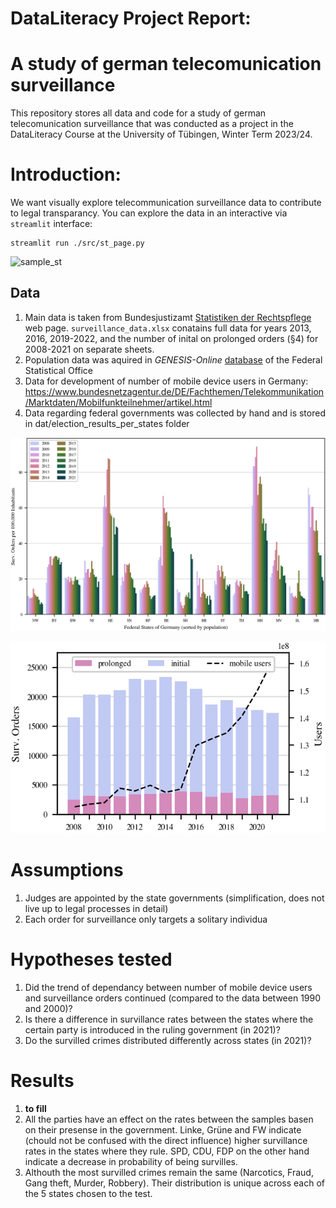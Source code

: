 # DataLiteracy Project Report: 
# A study of german telecomunication surveillance
This repository stores all data and code for a study of german telecomunication surveillance that was conducted as a project in the DataLiteracy Course at the University of Tübingen, Winter Term 2023/24.

# Introduction: 
We want visually explore telecommunication surveillance data to contribute to legal transparancy. You can explore the data in an interactive via `streamlit` interface:
```console
streamlit run ./src/st_page.py
```
![sample_st](./doc/fig/sample_st.gif)

##  Data
1. Main data is taken from Bundesjustizamt [Statistiken der Rechtspflege](https://www.bundesjustizamt.de/DE/Service/Justizstatistiken/Justizstatistiken_node.html#AnkerDokument44152) web page. `surveillance_data.xlsx` conatains full data for years 2013, 2016, 2019-2022, and the number of inital on prolonged orders (§4) for 2008-2021 on separate sheets.
2.  Population data was aquired in *GENESIS-Online* [database](https://www-genesis.destatis.de/genesis//online?operation=table&code=12411-0010&bypass=true&levelindex=0&levelid=1705062410665#abreadcrumb) of the Federal Statistical Office
3. Data for development of number of mobile device users in Germany: https://www.bundesnetzagentur.de/DE/Fachthemen/Telekommunikation/Marktdaten/Mobilfunkteilnehmer/artikel.html
4. Data regarding federal governments was collected by hand and is stored in dat/election_results_per_states folder

![Trend_States](./doc/fig/trend.png)


![Trend_user](./doc/fig/trend_and_user.png)

# Assumptions
1. Judges are appointed by the state governments (simplification, does not live up to legal processes in detail)
2. Each order for surveillance only targets a solitary individua
# Hypotheses tested
1. Did the trend of dependancy between number of mobile device users and surveillance orders continued (compared to the data between 1990 and 2000)?
2. Is there a difference in survillance rates between the states where the certain party is introduced in the ruling government (in 2021)? 
3. Do the survilled crimes distributed differently across states (in 2021)?

# Results
1. **to fill**
2. All the parties have an effect on the rates between the samples basen on their presense in the government. Linke, Grüne and FW indicate (chould not be confused with the direct influence) higher survillance rates in the states where they rule. SPD, CDU, FDP on the other hand indicate a decrease in probability of being survilles.
3. Althouth the most survilled crimes remain the same (Narcotics, Fraud, Gang theft, Murder, Robbery). Their distribution is unique across each of the 5 states chosen to the test.
